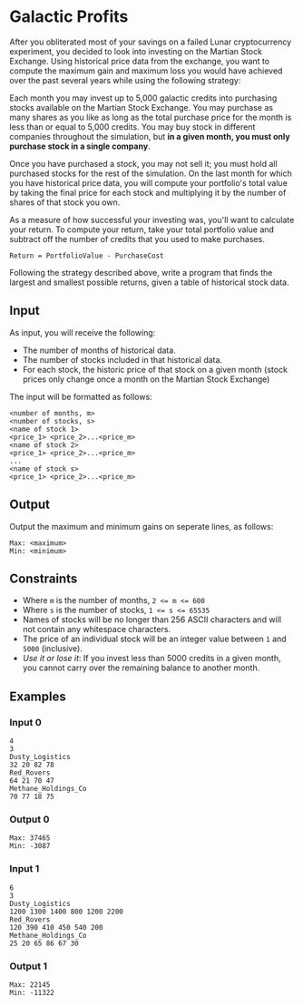 # Galactic Profits

After you obliterated most of your savings on a failed Lunar cryptocurrency experiment, you decided to look into investing on the Martian Stock Exchange.
Using historical price data from the exchange, you want to compute the maximum gain and maximum loss you would have achieved over the past several years while using the following strategy:

Each month you may invest up to 5,000 galactic credits into purchasing stocks available on the Martian Stock Exchange.
You may purchase as many shares as you like as long as the total purchase price for the month is less than or equal to 5,000 credits.
You may buy stock in different companies throughout the simulation, but **in a given month, you must only purchase stock in a single company**.

Once you have purchased a stock, you may not sell it; you must hold all purchased stocks for the rest of the simulation.
On the last month for which you have historical price data, you will compute your portfolio's total value by taking the final price for each stock and multiplying it by the number of shares of that stock you own.

As a measure of how successful your investing was, you'll want to calculate your return. To compute your return, take your total portfolio value and subtract off the number of credits that you used to make purchases.
```
Return = PortfolioValue - PurchaseCost
```

Following the strategy described above, write a program that finds the largest and smallest possible returns, given a table of historical stock data.

## Input
As input, you will receive the following:

* The number of months of historical data.
* The number of stocks included in that historical data.
* For each stock, the historic price of that stock on a given month (stock prices only change once a month on the Martian Stock Exchange)

The input will be formatted as follows:
```
<number of months, m>
<number of stocks, s>
<name of stock 1>
<price_1> <price_2>...<price_m>
<name of stock 2>
<price_1> <price_2>...<price_m>
...
<name of stock s>
<price_1> <price_2>...<price_m>
```

## Output
Output the maximum and minimum gains on seperate lines, as follows:
```
Max: <maximum>
Min: <minimum>
```

## Constraints
* Where `m` is the number of months, `2 <= m <= 600`
* Where `s` is the number of stocks, `1 <= s <= 65535`
* Names of stocks will be no longer than 256 ASCII characters and will not contain any whitespace characters.
* The price of an individual stock will be an integer value between `1` and `5000` (inclusive).
* _Use it or lose it_: If you invest less than 5000 credits in a given month, you cannot carry over the remaining balance to another month.

## Examples

### Input 0
```
4
3
Dusty_Logistics
32 20 82 78
Red_Rovers
64 21 70 47
Methane_Holdings_Co
70 77 18 75
```

### Output 0
```
Max: 37465
Min: -3087
```

### Input 1
```
6
3
Dusty_Logistics
1200 1300 1400 800 1200 2200
Red_Rovers
120 390 410 450 540 200
Methane_Holdings_Co
25 20 65 86 67 30
```

### Output 1
```
Max: 22145
Min: -11322
```
